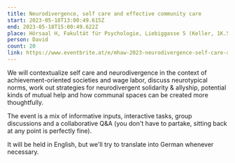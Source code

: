 ```yaml
---
title: Neurodivergence, self care and effective community care
start: 2023-05-18T13:00:49.615Z
end: 2023-05-18T15:00:49.622Z
place: Hörsaal H, Fakultät für Psychologie, Liebiggasse 5 (Keller, 1K.59)
person: David
count: 20
link: https://www.eventbrite.at/e/mhaw-2023-neurodivergence-self-care-and-effective-community-care-tickets-635351542567
---
```

We will contextualize self care and neurodivergence in the context of achievement-oriented societies and wage labor, discuss neurotypical norms, work out strategies for neurodivergent solidarity & allyship, potential kinds of mutual help and how communal spaces can be created more thoughtfully.

The event is a mix of informative inputs, interactive tasks, group discussions and a collaborative Q&A (you don't have to partake, sitting back at any point is perfectly fine).

It will be held in English, but we'll try to translate into German whenever necessary.
